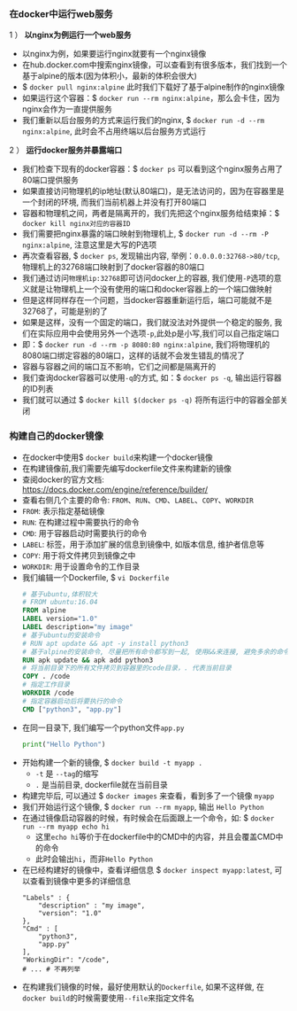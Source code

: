 ### 在docker中运行web服务

1 ） **以nginx为例运行一个web服务**
- 以nginx为例，如果要运行nginx就要有一个nginx镜像
- 在hub.docker.com中搜索nginx镜像，可以查看到有很多版本，我们找到一个基于alpine的版本(因为体积小，最新的体积会很大)
- $ `docker pull nginx:alpine` 此时我们下载好了基于alpine制作的nginx镜像
- 如果运行这个容器：$ `docker run --rm nginx:alpine`，那么会卡住，因为nginx会作为一直提供服务
- 我们重新以后台服务的方式来运行我们的nginx, $ `docker run -d --rm nginx:alpine`, 此时会不占用终端以后台服务方式运行

2 ） **运行docker服务并暴露端口**

- 我们检查下现有的docker容器：$ `docker ps` 可以看到这个nginx服务占用了80端口提供服务
- 如果直接访问物理机的ip地址(默认80端口)，是无法访问的，因为在容器里是一个封闭的环境, 而我们当前机器上并没有打开80端口
- 容器和物理机之间，两者是隔离开的，我们先把这个nginx服务给结束掉：$ `docker kill nginx对应的容器ID`
- 我们需要把nginx暴露的端口映射到物理机上, $ `docker run -d --rm -P nginx:alpine`, 注意这里是大写的P选项
- 再次查看容器, $ `docker ps`, 发现输出内容, 举例：`0.0.0.0:32768->80/tcp`, 物理机上的32768端口映射到了docker容器的80端口
- 我们通过访问`物理机ip:32768`即可访问docker上的容器, 我们使用`-P`选项的意义就是让物理机上一个没有使用的端口和docker容器上的一个端口做映射
- 但是这样同样存在一个问题，当docker容器重新运行后，端口可能就不是32768了，可能是别的了
- 如果是这样，没有一个固定的端口，我们就没法对外提供一个稳定的服务, 我们在实际应用中会使用另外一个选项`-p`,此处p是小写,我们可以自己指定端口
- 即：$ `docker run -d --rm -p 8080:80 nginx:alpine`, 我们将物理机的8080端口绑定容器的80端口，这样的话就不会发生错乱的情况了
- 容器与容器之间的端口互不影响，它们之间都是隔离开的
- 我们查询docker容器可以使用`-q`的方式, 如：$ `docker ps -q`, 输出运行容器的ID列表
- 我们就可以通过 $ `docker kill $(docker ps -q)` 将所有运行中的容器全部关闭

### 构建自己的docker镜像

- 在docker中使用$ `docker build`来构建一个docker镜像
- 在构建镜像前,我们需要先编写dockerfile文件来构建新的镜像
- 查阅docker的官方文档: https://docs.docker.com/engine/reference/builder/
- 查看右侧几个主要的命令: `FROM`、`RUN`、`CMD`、`LABEL`、`COPY`、`WORKDIR`
- `FROM`: 表示指定基础镜像
- `RUN`: 在构建过程中需要执行的命令
- `CMD`: 用于容器启动时需要执行的命令
- `LABEL`: 标签，用于添加扩展的信息到镜像中, 如版本信息, 维护者信息等
- `COPY`: 用于将文件拷贝到镜像之中
- `WORKDIR`: 用于设置命令的工作目录
- 我们编辑一个Dockerfile, $ `vi Dockerfile`
    ```dockerfile
    # 基于ubuntu,体积较大
    # FROM ubuntu:16.04
    FROM alpine
    LABEL version="1.0"
    LABEL description="my image"
    # 基于ubuntu的安装命令
    # RUN apt update && apt -y install python3
    # 基于alpine的安装命令, 尽量把所有命令都写到一起, 使用&&来连接, 避免多余的命令分层
    RUN apk update && apk add python3
    # 将当前目录下的所有文件拷贝到容器里的code目录，. 代表当前目录
    COPY . /code
    # 指定工作目录
    WORKDIR /code
    # 指定容器启动后将要执行的命令
    CMD ["python3", "app.py"]
    ```
- 在同一目录下, 我们编写一个python文件`app.py`
    ```python
    print("Hello Python")
    ```
- 开始构建一个新的镜像, $ `docker build -t myapp .`
    * `-t` 是 `--tag`的缩写
    * `.` 是当前目录, dockerfile就在当前目录
- 构建完毕后, 可以通过 $ `docker images` 来查看，看到多了一个镜像 `myapp`
- 我们开始运行这个镜像, $ `docker run --rm myapp`, 输出 `Hello Python`
- 在通过镜像启动容器的时候，有时候会在后面跟上一个命令，如: $ `docker run --rm myapp echo hi`
    * 这里`echo hi`等价于在dockerfile中的CMD中的内容，并且会覆盖CMD中的命令
    * 此时会输出`hi`，而非`Hello Python`
- 在已经构建好的镜像中，查看详细信息 $ `docker inspect myapp:latest`, 可以查看到镜像中更多的详细信息
    ```log
    "Labels" : {
        "description" : "my image",
        "version": "1.0"
    },
    "Cmd" : [
        "python3",
        "app.py"
    ],
    "WorkingDir": "/code",
    # ... # 不再列举
    ```
- 在构建我们镜像的时候，最好使用默认的`Dockerfile`, 如果不这样做, 在`docker build`的时候需要使用`--file`来指定文件名